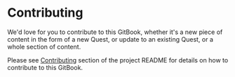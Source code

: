 # Contributing

We'd love for you to contribute to this GitBook, whether it's a new piece of content in the form of a new Quest, or update to an existing Quest, or a whole section of content.

Please see [Contributing](https://github.com/the-engineering-collective/the-engineering-collective.github.io/wiki/Contributing) section of the project README for details on how to contribute to this GitBook.
